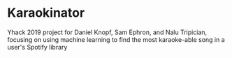 # Karaokinator
Yhack 2019 project for Daniel Knopf, Sam Ephron, and Nalu Tripician, focusing on using machine learning to find the most karaoke-able song in a user's Spotify library
